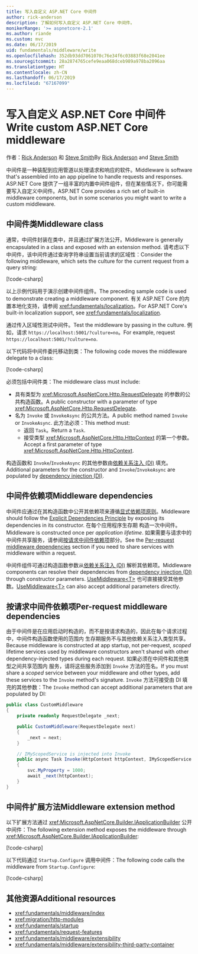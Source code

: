 ```yaml
---
title: 写入自定义 ASP.NET Core 中间件
author: rick-anderson
description: 了解如何写入自定义 ASP.NET Core 中间件。
monikerRange: '>= aspnetcore-2.1'
ms.author: riande
ms.custom: mvc
ms.date: 06/17/2019
uid: fundamentals/middleware/write
ms.openlocfilehash: 352db93dd7061070c76e34f6c03883f68e2041ee
ms.sourcegitcommit: 28a2874765cefe9eaa068dceb989a978ba2096aa
ms.translationtype: HT
ms.contentlocale: zh-CN
ms.lasthandoff: 06/17/2019
ms.locfileid: "67167099"
---
```

# <a name="write-custom-aspnet-core-middleware"></a><span data-ttu-id="6da2b-103">写入自定义 ASP.NET Core 中间件</span><span class="sxs-lookup"><span data-stu-id="6da2b-103">Write custom ASP.NET Core middleware</span></span>

<span data-ttu-id="6da2b-104">作者：[Rick Anderson](https://twitter.com/RickAndMSFT) 和 [Steve Smith](https://ardalis.com/)</span><span class="sxs-lookup"><span data-stu-id="6da2b-104">By [Rick Anderson](https://twitter.com/RickAndMSFT) and [Steve Smith](https://ardalis.com/)</span></span>

<span data-ttu-id="6da2b-105">中间件是一种装配到应用管道以处理请求和响应的软件。</span><span class="sxs-lookup"><span data-stu-id="6da2b-105">Middleware is software that's assembled into an app pipeline to handle requests and responses.</span></span> <span data-ttu-id="6da2b-106">ASP.NET Core 提供了一组丰富的内置中间件组件，但在某些情况下，你可能需要写入自定义中间件。</span><span class="sxs-lookup"><span data-stu-id="6da2b-106">ASP.NET Core provides a rich set of built-in middleware components, but in some scenarios you might want to write a custom middleware.</span></span>

## <a name="middleware-class"></a><span data-ttu-id="6da2b-107">中间件类</span><span class="sxs-lookup"><span data-stu-id="6da2b-107">Middleware class</span></span>

<span data-ttu-id="6da2b-108">通常，中间件封装在类中，并且通过扩展方法公开。</span><span class="sxs-lookup"><span data-stu-id="6da2b-108">Middleware is generally encapsulated in a class and exposed with an extension method.</span></span> <span data-ttu-id="6da2b-109">请考虑以下中间件，该中间件通过查询字符串设置当前请求的区域性：</span><span class="sxs-lookup"><span data-stu-id="6da2b-109">Consider the following middleware, which sets the culture for the current request from a query string:</span></span>

[!code-csharp[](index/snapshot/Culture/StartupCulture.cs?name=snippet1)]

<span data-ttu-id="6da2b-110">以上示例代码用于演示创建中间件组件。</span><span class="sxs-lookup"><span data-stu-id="6da2b-110">The preceding sample code is used to demonstrate creating a middleware component.</span></span> <span data-ttu-id="6da2b-111">有关 ASP.NET Core 的内置本地化支持，请参阅 <xref:fundamentals/localization>。</span><span class="sxs-lookup"><span data-stu-id="6da2b-111">For ASP.NET Core's built-in localization support, see <xref:fundamentals/localization>.</span></span>

<span data-ttu-id="6da2b-112">通过传入区域性测试中间件。</span><span class="sxs-lookup"><span data-stu-id="6da2b-112">Test the middleware by passing in the culture.</span></span> <span data-ttu-id="6da2b-113">例如，请求 `https://localhost:5001/?culture=no`。</span><span class="sxs-lookup"><span data-stu-id="6da2b-113">For example, request `https://localhost:5001/?culture=no`.</span></span>

<span data-ttu-id="6da2b-114">以下代码将中间件委托移动到类：</span><span class="sxs-lookup"><span data-stu-id="6da2b-114">The following code moves the middleware delegate to a class:</span></span>

[!code-csharp[](index/snapshot/Culture/RequestCultureMiddleware.cs)]

<span data-ttu-id="6da2b-115">必须包括中间件类：</span><span class="sxs-lookup"><span data-stu-id="6da2b-115">The middleware class must include:</span></span>

* <span data-ttu-id="6da2b-116">具有类型为 <xref:Microsoft.AspNetCore.Http.RequestDelegate> 的参数的公共构造函数。</span><span class="sxs-lookup"><span data-stu-id="6da2b-116">A public constructor with a parameter of type <xref:Microsoft.AspNetCore.Http.RequestDelegate>.</span></span>
* <span data-ttu-id="6da2b-117">名为 `Invoke` 或 `InvokeAsync` 的公共方法。</span><span class="sxs-lookup"><span data-stu-id="6da2b-117">A public method named `Invoke` or `InvokeAsync`.</span></span> <span data-ttu-id="6da2b-118">此方法必须：</span><span class="sxs-lookup"><span data-stu-id="6da2b-118">This method must:</span></span>
  * <span data-ttu-id="6da2b-119">返回 `Task`。</span><span class="sxs-lookup"><span data-stu-id="6da2b-119">Return a `Task`.</span></span>
  * <span data-ttu-id="6da2b-120">接受类型 <xref:Microsoft.AspNetCore.Http.HttpContext> 的第一个参数。</span><span class="sxs-lookup"><span data-stu-id="6da2b-120">Accept a first parameter of type <xref:Microsoft.AspNetCore.Http.HttpContext>.</span></span>
  
<span data-ttu-id="6da2b-121">构造函数和 `Invoke`/`InvokeAsync` 的其他参数由[依赖关系注入 (DI)](xref:fundamentals/dependency-injection) 填充。</span><span class="sxs-lookup"><span data-stu-id="6da2b-121">Additional parameters for the constructor and `Invoke`/`InvokeAsync` are populated by [dependency injection (DI)](xref:fundamentals/dependency-injection).</span></span>

## <a name="middleware-dependencies"></a><span data-ttu-id="6da2b-122">中间件依赖项</span><span class="sxs-lookup"><span data-stu-id="6da2b-122">Middleware dependencies</span></span>

<span data-ttu-id="6da2b-123">中间件应通过在其构造函数中公开其依赖项来遵循[显式依赖项原则](/dotnet/standard/modern-web-apps-azure-architecture/architectural-principles#explicit-dependencies)。</span><span class="sxs-lookup"><span data-stu-id="6da2b-123">Middleware should follow the [Explicit Dependencies Principle](/dotnet/standard/modern-web-apps-azure-architecture/architectural-principles#explicit-dependencies) by exposing its dependencies in its constructor.</span></span> <span data-ttu-id="6da2b-124">在每个应用程序生存期  构造一次中间件。</span><span class="sxs-lookup"><span data-stu-id="6da2b-124">Middleware is constructed once per *application lifetime*.</span></span> <span data-ttu-id="6da2b-125">如果需要与请求中的中间件共享服务，请参阅[按请求中间件依赖项](#per-request-middleware-dependencies)部分。</span><span class="sxs-lookup"><span data-stu-id="6da2b-125">See the [Per-request middleware dependencies](#per-request-middleware-dependencies) section if you need to share services with middleware within a request.</span></span>

<span data-ttu-id="6da2b-126">中间件组件可通过构造函数参数从[依赖关系注入 (DI)](xref:fundamentals/dependency-injection) 解析其依赖项。</span><span class="sxs-lookup"><span data-stu-id="6da2b-126">Middleware components can resolve their dependencies from [dependency injection (DI)](xref:fundamentals/dependency-injection) through constructor parameters.</span></span> <span data-ttu-id="6da2b-127">[UseMiddleware&lt;T&gt;](/dotnet/api/microsoft.aspnetcore.builder.usemiddlewareextensions.usemiddleware#Microsoft_AspNetCore_Builder_UseMiddlewareExtensions_UseMiddleware_Microsoft_AspNetCore_Builder_IApplicationBuilder_System_Type_System_Object___) 也可直接接受其他参数。</span><span class="sxs-lookup"><span data-stu-id="6da2b-127">[UseMiddleware&lt;T&gt;](/dotnet/api/microsoft.aspnetcore.builder.usemiddlewareextensions.usemiddleware#Microsoft_AspNetCore_Builder_UseMiddlewareExtensions_UseMiddleware_Microsoft_AspNetCore_Builder_IApplicationBuilder_System_Type_System_Object___) can also accept additional parameters directly.</span></span>

## <a name="per-request-middleware-dependencies"></a><span data-ttu-id="6da2b-128">按请求中间件依赖项</span><span class="sxs-lookup"><span data-stu-id="6da2b-128">Per-request middleware dependencies</span></span>

<span data-ttu-id="6da2b-129">由于中间件是在应用启动时构造的，而不是按请求构造的，因此在每个请求过程中，中间件构造函数使用的范围内  生存期服务不与其他依赖关系注入类型共享。</span><span class="sxs-lookup"><span data-stu-id="6da2b-129">Because middleware is constructed at app startup, not per-request, *scoped* lifetime services used by middleware constructors aren't shared with other dependency-injected types during each request.</span></span> <span data-ttu-id="6da2b-130">如果必须在中间件和其他类型之间共享范围内  服务，请将这些服务添加到 `Invoke` 方法的签名。</span><span class="sxs-lookup"><span data-stu-id="6da2b-130">If you must share a *scoped* service between your middleware and other types, add these services to the `Invoke` method's signature.</span></span> <span data-ttu-id="6da2b-131">`Invoke` 方法可接受由 DI 填充的其他参数：</span><span class="sxs-lookup"><span data-stu-id="6da2b-131">The `Invoke` method can accept additional parameters that are populated by DI:</span></span>

```csharp
public class CustomMiddleware
{
    private readonly RequestDelegate _next;

    public CustomMiddleware(RequestDelegate next)
    {
        _next = next;
    }

    // IMyScopedService is injected into Invoke
    public async Task Invoke(HttpContext httpContext, IMyScopedService svc)
    {
        svc.MyProperty = 1000;
        await _next(httpContext);
    }
}
```

## <a name="middleware-extension-method"></a><span data-ttu-id="6da2b-132">中间件扩展方法</span><span class="sxs-lookup"><span data-stu-id="6da2b-132">Middleware extension method</span></span>

<span data-ttu-id="6da2b-133">以下扩展方法通过 <xref:Microsoft.AspNetCore.Builder.IApplicationBuilder> 公开中间件：</span><span class="sxs-lookup"><span data-stu-id="6da2b-133">The following extension method exposes the middleware through <xref:Microsoft.AspNetCore.Builder.IApplicationBuilder>:</span></span>

[!code-csharp[](index/snapshot/Culture/RequestCultureMiddlewareExtensions.cs)]

<span data-ttu-id="6da2b-134">以下代码通过 `Startup.Configure` 调用中间件：</span><span class="sxs-lookup"><span data-stu-id="6da2b-134">The following code calls the middleware from `Startup.Configure`:</span></span>

[!code-csharp[](index/snapshot/Culture/Startup.cs?name=snippet1&highlight=5)]

## <a name="additional-resources"></a><span data-ttu-id="6da2b-135">其他资源</span><span class="sxs-lookup"><span data-stu-id="6da2b-135">Additional resources</span></span>

* <xref:fundamentals/middleware/index>
* <xref:migration/http-modules>
* <xref:fundamentals/startup>
* <xref:fundamentals/request-features>
* <xref:fundamentals/middleware/extensibility>
* <xref:fundamentals/middleware/extensibility-third-party-container>

